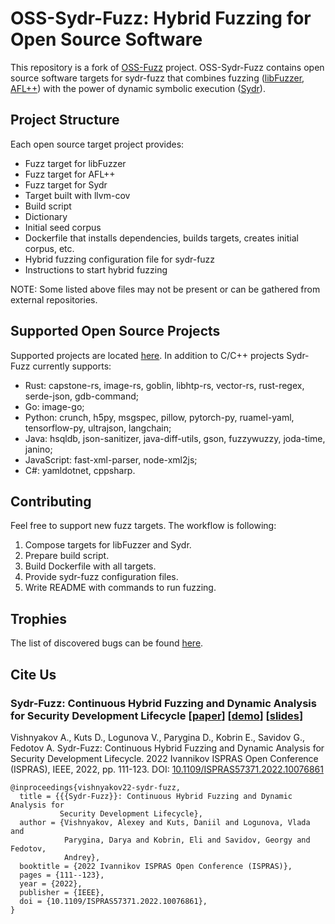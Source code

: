 # OSS-Sydr-Fuzz: Hybrid Fuzzing for Open Source Software

This repository is a fork of [OSS-Fuzz](https://github.com/google/oss-fuzz)
project. OSS-Sydr-Fuzz contains open source software targets for sydr-fuzz that
combines fuzzing ([libFuzzer](https://www.llvm.org/docs/LibFuzzer.html), [AFL++](https://github.com/AFLplusplus/AFLplusplus)) with
the power of dynamic symbolic execution
([Sydr](https://sydr-fuzz.github.io)).

## Project Structure

Each open source target project provides:

* Fuzz target for libFuzzer
* Fuzz target for AFL++
* Fuzz target for Sydr
* Target built with llvm-cov
* Build script
* Dictionary
* Initial seed corpus
* Dockerfile that installs dependencies, builds targets, creates initial corpus,
  etc.
* Hybrid fuzzing configuration file for sydr-fuzz
* Instructions to start hybrid fuzzing

NOTE: Some listed above files may not be present or can be gathered from
external repositories.

## Supported Open Source Projects

Supported projects are located [here](projects). In addition to C/C++ projects Sydr-Fuzz currently supports:
* Rust: capstone-rs, image-rs, goblin, libhtp-rs, vector-rs, rust-regex, serde-json, gdb-command;
* Go: image-go;
* Python: crunch, h5py, msgspec, pillow, pytorch-py, ruamel-yaml, tensorflow-py, ultrajson, langchain;
* Java: hsqldb, json-sanitizer, java-diff-utils, gson, fuzzywuzzy, joda-time, janino;
* JavaScript: fast-xml-parser, node-xml2js;
* С#: yamldotnet, cppsharp.

## Contributing

Feel free to support new fuzz targets. The workflow is following:

1. Compose targets for libFuzzer and Sydr.
2. Prepare build script.
3. Build Dockerfile with all targets.
4. Provide sydr-fuzz configuration files.
5. Write README with commands to run fuzzing.

## Trophies

The list of discovered bugs can be found [here](TROPHIES.md).

## Cite Us

### Sydr-Fuzz: Continuous Hybrid Fuzzing and Dynamic Analysis for Security Development Lifecycle \[[paper](https://arxiv.org/abs/2211.11595)\] \[[demo](https://vishnya.xyz/vishnyakov-isprasopen2022.webm)\] \[[slides](https://vishnya.xyz/vishnyakov-isprasopen2022.pdf)\]

Vishnyakov A., Kuts D., Logunova V., Parygina D., Kobrin E., Savidov G., Fedotov A. Sydr-Fuzz: Continuous Hybrid Fuzzing and Dynamic Analysis for Security Development Lifecycle. 2022 Ivannikov ISPRAS Open Conference (ISPRAS), IEEE, 2022, pp. 111-123. DOI: [10.1109/ISPRAS57371.2022.10076861](https://www.doi.org/10.1109/ISPRAS57371.2022.10076861)

```
@inproceedings{vishnyakov22-sydr-fuzz,
  title = {{{Sydr-Fuzz}}: Continuous Hybrid Fuzzing and Dynamic Analysis for
           Security Development Lifecycle},
  author = {Vishnyakov, Alexey and Kuts, Daniil and Logunova, Vlada and
            Parygina, Darya and Kobrin, Eli and Savidov, Georgy and Fedotov,
            Andrey},
  booktitle = {2022 Ivannikov ISPRAS Open Conference (ISPRAS)},
  pages = {111--123},
  year = {2022},
  publisher = {IEEE},
  doi = {10.1109/ISPRAS57371.2022.10076861},
}
```

